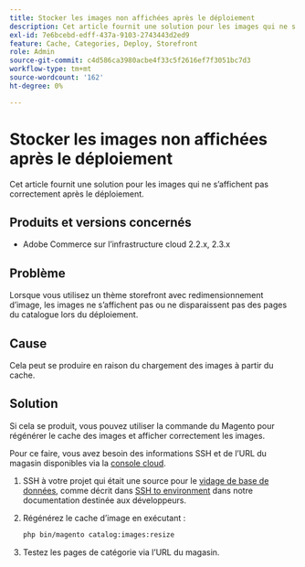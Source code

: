 ```yaml
---
title: Stocker les images non affichées après le déploiement
description: Cet article fournit une solution pour les images qui ne s’affichent pas correctement après le déploiement.
exl-id: 7e6bcebd-edff-437a-9103-2743443d2ed9
feature: Cache, Categories, Deploy, Storefront
role: Admin
source-git-commit: c4d586ca3980acbe4f33c5f2616ef7f3051bc7d3
workflow-type: tm+mt
source-wordcount: '162'
ht-degree: 0%

---
```


# Stocker les images non affichées après le déploiement

Cet article fournit une solution pour les images qui ne s’affichent pas correctement après le déploiement.

## Produits et versions concernés

* Adobe Commerce sur l’infrastructure cloud 2.2.x, 2.3.x

## Problème

Lorsque vous utilisez un thème storefront avec redimensionnement d’image, les images ne s’affichent pas ou ne disparaissent pas des pages du catalogue lors du déploiement.

## Cause

Cela peut se produire en raison du chargement des images à partir du cache.

## Solution

Si cela se produit, vous pouvez utiliser la commande du Magento pour régénérer le cache des images et afficher correctement les images.

Pour ce faire, vous avez besoin des informations SSH et de l’URL du magasin disponibles via la [console cloud](https://experienceleague.adobe.com/docs/commerce-cloud-service/user-guide/project/overview.html).

1. SSH à votre projet qui était une source pour le [vidage de base de données](/help/how-to/general/create-database-dump-on-cloud.md), comme décrit dans [SSH to environment](https://devdocs.magento.com/guides/v2.3/cloud/env/environments-ssh.html#ssh) dans notre documentation destinée aux développeurs.
1. Régénérez le cache d’image en exécutant :

   ```bash
   php bin/magento catalog:images:resize
   ```

1. Testez les pages de catégorie via l’URL du magasin.
